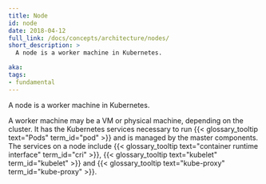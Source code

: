 ```yaml
---
title: Node
id: node
date: 2018-04-12
full_link: /docs/concepts/architecture/nodes/
short_description: >
  A node is a worker machine in Kubernetes.

aka: 
tags:
- fundamental
---
```

 A node is a worker machine in Kubernetes.

<!--more--> 

A worker machine may be a VM or physical machine, depending on the cluster. It has the Kubernetes services necessary to run {{< glossary_tooltip text="Pods" term_id="pod" >}} and is managed by the master components. The services on a node include {{< glossary_tooltip text="container runtime interface" term_id="cri" >}}, {{< glossary_tooltip text="kubelet" term_id="kubelet" >}} and {{< glossary_tooltip text="kube-proxy" term_id="kube-proxy" >}}.

